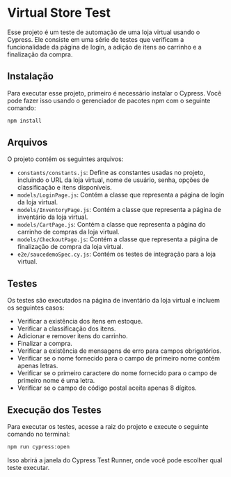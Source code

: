 # Virtual Store Test

Esse projeto é um teste de automação de uma loja virtual usando o Cypress. Ele consiste em uma série de testes que verificam a funcionalidade da página de login, a adição de itens ao carrinho e a finalização da compra.

## Instalação

Para executar esse projeto, primeiro é necessário instalar o Cypress. Você pode fazer isso usando o gerenciador de pacotes npm com o seguinte comando:

```bash
npm install
```

## Arquivos

O projeto contém os seguintes arquivos:

- `constants/constants.js`: Define as constantes usadas no projeto, incluindo o URL da loja virtual, nome de usuário, senha, opções de classificação e itens disponíveis.
- `models/LoginPage.js`: Contém a classe que representa a página de login da loja virtual.
- `models/InventoryPage.js`: Contém a classe que representa a página de inventário da loja virtual.
- `models/CartPage.js`: Contém a classe que representa a página do carrinho de compras da loja virtual.
- `models/CheckoutPage.js`: Contém a classe que representa a página de finalização de compra da loja virtual.
- `e2e/saucedemoSpec.cy.js`: Contém os testes de integração para a loja virtual.

## Testes

Os testes são executados na página de inventário da loja virtual e incluem os seguintes casos:

- Verificar a existência dos itens em estoque.
- Verificar a classificação dos itens.
- Adicionar e remover itens do carrinho.
- Finalizar a compra.
- Verificar a existência de mensagens de erro para campos obrigatórios.
- Verificar se o nome fornecido para o campo de primeiro nome contém apenas letras.
- Verificar se o primeiro caractere do nome fornecido para o campo de primeiro nome é uma letra.
- Verificar se o campo de código postal aceita apenas 8 dígitos.

## Execução dos Testes

Para executar os testes, acesse a raiz do projeto e execute o seguinte comando no terminal:

```bash
npm run cypress:open
```

Isso abrirá a janela do Cypress Test Runner, onde você pode escolher qual teste executar.
